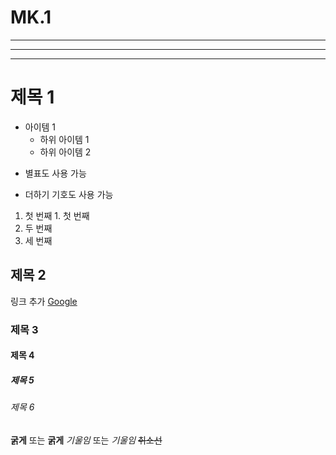 # MK.1
---
***
___

# 제목 1
- 아이템 1
  - 하위 아이템 1
  - 하위 아이템 2
* 별표도 사용 가능
+ 더하기 기호도 사용 가능

1. 첫 번째 1. 첫 번째
2. 두 번째
3. 세 번째

## 제목 2
링크 추가
[Google](https://www.google.com)

### 제목 3
#### 제목 4
##### 제목 5
###### 제목 6

**굵게** 또는 __굵게__
*기울임* 또는 _기울임_
~~취소선~~

